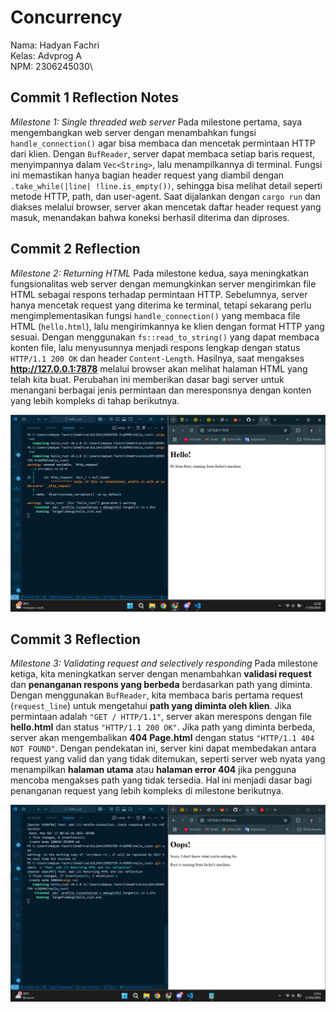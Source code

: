 # Concurrency
Nama: Hadyan Fachri\
Kelas: Advprog A\
NPM: 2306245030\

## Commit 1 Reflection Notes
*Milestone 1: Single threaded web server*
Pada milestone pertama, saya mengembangkan web server dengan menambahkan fungsi `handle_connection()` agar bisa membaca dan mencetak permintaan HTTP dari klien. Dengan `BufReader`, server dapat membaca setiap baris request, menyimpannya dalam `Vec<String>`, lalu menampilkannya di terminal. Fungsi ini memastikan hanya bagian header request yang diambil dengan `.take_while(|line| !line.is_empty())`, sehingga bisa melihat detail seperti metode HTTP, path, dan user-agent. Saat dijalankan dengan `cargo run` dan diakses melalui browser, server akan mencetak daftar header request yang masuk, menandakan bahwa koneksi berhasil diterima dan diproses.

## Commit 2 Reflection
*Milestone 2: Returning HTML*
Pada milestone kedua, saya meningkatkan fungsionalitas web server dengan memungkinkan server mengirimkan file HTML sebagai respons terhadap permintaan HTTP. Sebelumnya, server hanya mencetak request yang diterima ke terminal, tetapi sekarang perlu mengimplementasikan fungsi `handle_connection()` yang membaca file HTML (`hello.html`), lalu mengirimkannya ke klien dengan format HTTP yang sesuai. Dengan menggunakan `fs::read_to_string()` yang dapat membaca konten file, lalu menyusunnya menjadi respons lengkap dengan status `HTTP/1.1 200 OK` dan header `Content-Length`. Hasilnya, saat mengakses **http://127.0.0.1:7878** melalui browser akan melihat halaman HTML yang telah kita buat. Perubahan ini memberikan dasar bagi server untuk menangani berbagai jenis permintaan dan meresponsnya dengan konten yang lebih kompleks di tahap berikutnya.

![Commit 2 Screen capture](commit2.png)

## Commit 3 Reflection
*Milestone 3: Validating request and selectively responding* 
Pada milestone ketiga, kita meningkatkan server dengan menambahkan **validasi request** dan **penanganan respons yang berbeda** berdasarkan path yang diminta. Dengan menggunakan `BufReader`, kita membaca baris pertama request (`request_line`) untuk mengetahui **path yang diminta oleh klien**. Jika permintaan adalah `"GET / HTTP/1.1"`, server akan merespons dengan file **hello.html** dan status `"HTTP/1.1 200 OK"`. Jika path yang diminta berbeda, server akan mengembalikan **404 Page.html** dengan status `"HTTP/1.1 404 NOT FOUND"`.
Dengan pendekatan ini, server kini dapat membedakan antara request yang valid dan yang tidak ditemukan, seperti server web nyata yang menampilkan **halaman utama** atau **halaman error 404** jika pengguna mencoba mengakses path yang tidak tersedia. Hal ini menjadi dasar bagi penanganan request yang lebih kompleks di milestone berikutnya.

![Commit 3 Screen Capture](commit3.png)